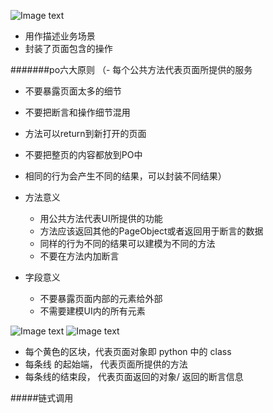 ![Image text](https://ceshiren.com/uploads/default/original/2X/6/6a3a86d8eccd1b840f8c661c298af193f66e75ca.jpeg)
- 用作描述业务场景
- 封装了页面包含的操作

#######po六大原则
（- 每个公共方法代表页面所提供的服务
- 不要暴露页面太多的细节
- 不要把断言和操作细节混用
- 方法可以return到新打开的页面
- 不要把整页的内容都放到PO中
- 相同的行为会产生不同的结果，可以封装不同结果）

- 方法意义
  - 用公共方法代表UI所提供的功能
  - 方法应该返回其他的PageObject或者返回用于断言的数据
  - 同样的行为不同的结果可以建模为不同的方法
  - 不要在方法内加断言
- 字段意义
  - 不要暴露页面内部的元素给外部
  - 不需要建模UI内的所有元素
  
![Image text](https://ceshiren.com/uploads/default/original/2X/5/5c1135ead535208a39ba55ee948f4f2dcfa64617.png)
![Image text](https://ceshiren.com/uploads/default/optimized/2X/7/7c3a554aca37b345a08e39de74223b30514ee429_2_1200x864.png)
- 每个黄色的区块，代表页面对象即 python 中的 class
- 每条线 的起始端， 代表页面所提供的方法
- 每条线的结束段， 代表页面返回的对象/ 返回的断言信息

#####链式调用